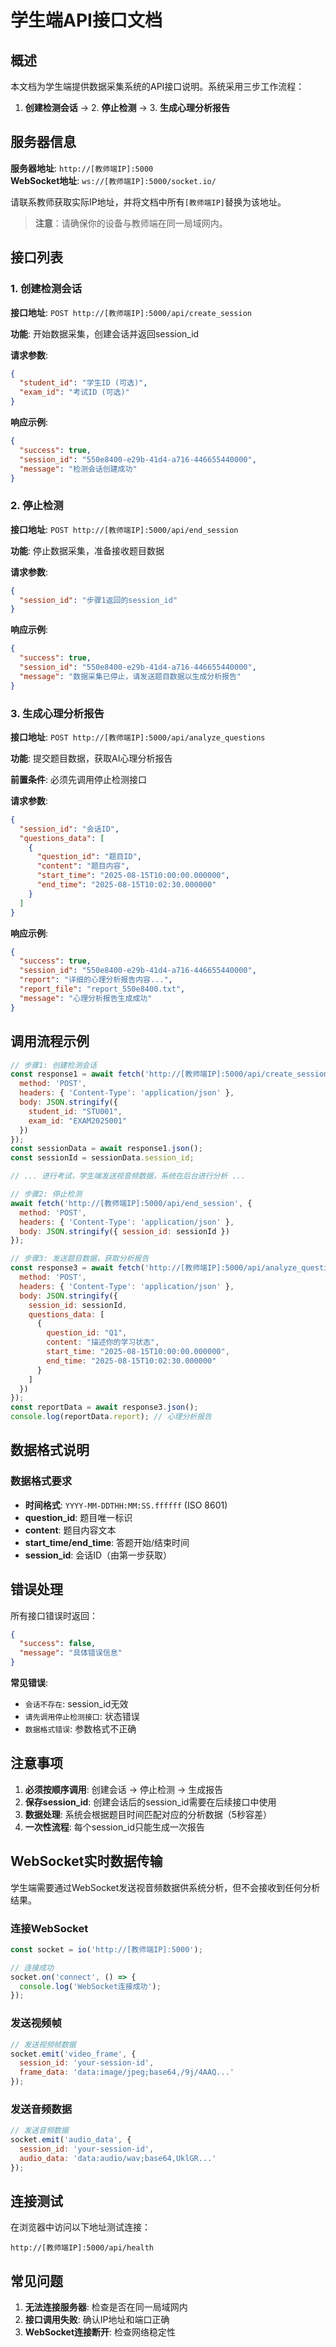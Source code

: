 # 学生端API接口文档

## 概述

本文档为学生端提供数据采集系统的API接口说明。系统采用三步工作流程：

1. **创建检测会话** → 2. **停止检测** → 3. **生成心理分析报告**

## 服务器信息

**服务器地址**: `http://[教师端IP]:5000`  
**WebSocket地址**: `ws://[教师端IP]:5000/socket.io/`

请联系教师获取实际IP地址，并将文档中所有`[教师端IP]`替换为该地址。

> **注意**：请确保你的设备与教师端在同一局域网内。

## 接口列表

### 1. 创建检测会话

**接口地址**: `POST http://[教师端IP]:5000/api/create_session`

**功能**: 开始数据采集，创建会话并返回session_id

**请求参数**:
```json
{
  "student_id": "学生ID (可选)",
  "exam_id": "考试ID (可选)"
}
```

**响应示例**:
```json
{
  "success": true,
  "session_id": "550e8400-e29b-41d4-a716-446655440000",
  "message": "检测会话创建成功"
}
```

### 2. 停止检测

**接口地址**: `POST http://[教师端IP]:5000/api/end_session`

**功能**: 停止数据采集，准备接收题目数据

**请求参数**:
```json
{
  "session_id": "步骤1返回的session_id"
}
```

**响应示例**:
```json
{
  "success": true,
  "session_id": "550e8400-e29b-41d4-a716-446655440000",
  "message": "数据采集已停止，请发送题目数据以生成分析报告"
}
```

### 3. 生成心理分析报告

**接口地址**: `POST http://[教师端IP]:5000/api/analyze_questions`

**功能**: 提交题目数据，获取AI心理分析报告

**前置条件**: 必须先调用停止检测接口

**请求参数**:
```json
{
  "session_id": "会话ID",
  "questions_data": [
    {
      "question_id": "题目ID",
      "content": "题目内容",
      "start_time": "2025-08-15T10:00:00.000000",
      "end_time": "2025-08-15T10:02:30.000000"
    }
  ]
}
```

**响应示例**:
```json
{
  "success": true,
  "session_id": "550e8400-e29b-41d4-a716-446655440000",
  "report": "详细的心理分析报告内容...",
  "report_file": "report_550e8400.txt",
  "message": "心理分析报告生成成功"
}
```

## 调用流程示例

```javascript
// 步骤1: 创建检测会话
const response1 = await fetch('http://[教师端IP]:5000/api/create_session', {
  method: 'POST',
  headers: { 'Content-Type': 'application/json' },
  body: JSON.stringify({
    student_id: "STU001",
    exam_id: "EXAM2025001"
  })
});
const sessionData = await response1.json();
const sessionId = sessionData.session_id;

// ... 进行考试，学生端发送视音频数据，系统在后台进行分析 ...

// 步骤2: 停止检测
await fetch('http://[教师端IP]:5000/api/end_session', {
  method: 'POST',
  headers: { 'Content-Type': 'application/json' },
  body: JSON.stringify({ session_id: sessionId })
});

// 步骤3: 发送题目数据，获取分析报告
const response3 = await fetch('http://[教师端IP]:5000/api/analyze_questions', {
  method: 'POST',
  headers: { 'Content-Type': 'application/json' },
  body: JSON.stringify({
    session_id: sessionId,
    questions_data: [
      {
        question_id: "Q1",
        content: "描述你的学习状态",
        start_time: "2025-08-15T10:00:00.000000",
        end_time: "2025-08-15T10:02:30.000000"
      }
    ]
  })
});
const reportData = await response3.json();
console.log(reportData.report); // 心理分析报告
```

## 数据格式说明

### 数据格式要求
- **时间格式**: `YYYY-MM-DDTHH:MM:SS.ffffff` (ISO 8601)
- **question_id**: 题目唯一标识
- **content**: 题目内容文本
- **start_time/end_time**: 答题开始/结束时间
- **session_id**: 会话ID（由第一步获取）

## 错误处理

所有接口错误时返回：
```json
{
  "success": false,
  "message": "具体错误信息"
}
```

**常见错误**:
- `会话不存在`: session_id无效
- `请先调用停止检测接口`: 状态错误
- `数据格式错误`: 参数格式不正确

## 注意事项

1. **必须按顺序调用**: 创建会话 → 停止检测 → 生成报告
2. **保存session_id**: 创建会话后的session_id需要在后续接口中使用
3. **数据处理**: 系统会根据题目时间匹配对应的分析数据（5秒容差）
4. **一次性流程**: 每个session_id只能生成一次报告

## WebSocket实时数据传输

学生端需要通过WebSocket发送视音频数据供系统分析，但不会接收到任何分析结果。

### 连接WebSocket
```javascript
const socket = io('http://[教师端IP]:5000');

// 连接成功
socket.on('connect', () => {
  console.log('WebSocket连接成功');
});
```

### 发送视频帧
```javascript
// 发送视频帧数据
socket.emit('video_frame', {
  session_id: 'your-session-id',
  frame_data: 'data:image/jpeg;base64,/9j/4AAQ...'
});
```

### 发送音频数据
```javascript
// 发送音频数据
socket.emit('audio_data', {
  session_id: 'your-session-id',
  audio_data: 'data:audio/wav;base64,UklGR...'
});
```


## 连接测试

在浏览器中访问以下地址测试连接：
```
http://[教师端IP]:5000/api/health
```

## 常见问题

1. **无法连接服务器**: 检查是否在同一局域网内
2. **接口调用失败**: 确认IP地址和端口正确
3. **WebSocket连接断开**: 检查网络稳定性